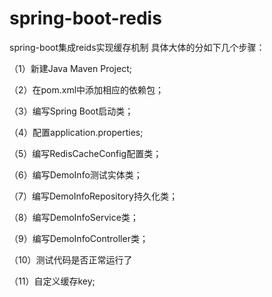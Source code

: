 # spring-boot-redis
spring-boot集成reids实现缓存机制
具体大体的分如下几个步骤：

（1）新建Java Maven Project;

（2）在pom.xml中添加相应的依赖包；

（3）编写Spring Boot启动类；

（4）配置application.properties;

（5）编写RedisCacheConfig配置类；

（6）编写DemoInfo测试实体类；

（7）编写DemoInfoRepository持久化类；

（8）编写DemoInfoService类；

（9）编写DemoInfoController类；

（10）测试代码是否正常运行了

（11）自定义缓存key;
